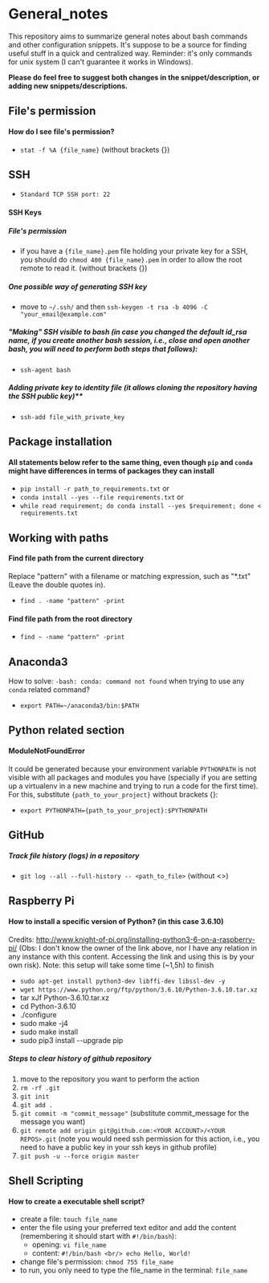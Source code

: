 # General_notes
This repository aims to summarize general notes about bash commands and other configuration snippets. It's suppose to be a source for finding useful stuff in a quick and centralized way. Reminder: it's only commands for unix system (I can't guarantee it works in Windows).

**Please do feel free to suggest both changes in the snippet/description, or adding new snippets/descriptions.**

## File's permission
#### How do I see file's permission?
- `stat -f %A {file_name}` (without brackets {})

## SSH
- `Standard TCP SSH port: 22`

#### SSH Keys
##### File's permission
  - if you have a `{file_name}.pem` file holding your private key for a SSH, you should do `chmod 400 {file_name}.pem` in order to allow the root remote to read it. (without brackets {})
##### One possible way of generating SSH key
  - move to `~/.ssh/` and then `ssh-keygen -t rsa -b 4096 -C "your_email@example.com"`
##### "Making" SSH visible to bash (in case you changed the default id_rsa name, if you create another bash session, i.e., close and open another bash, you will need to perform both steps that follows):
  - `ssh-agent bash`
##### Adding private key to identity file (it allows cloning the repository having the SSH public key)**
  - `ssh-add file_with_private_key`

## Package installation
#### All statements below refer to the same thing, even though `pip` and `conda` might have differences in terms of packages they can install
- `pip install -r path_to_requirements.txt` or
- `conda install --yes --file requirements.txt` or
- `while read requirement; do conda install --yes $requirement; done < requirements.txt`

## Working with paths
#### Find file path from the current directory
Replace "pattern" with a filename or matching expression, such as "*.txt" (Leave the double quotes in).
- `find . -name "pattern" -print`
#### Find file path from the root directory
- `find ~ -name "pattern" -print`

## Anaconda3
How to solve: `-bash: conda: command not found` when trying to use any `conda` related command?
- `export PATH=~/anaconda3/bin:$PATH`

## Python related section
#### ModuleNotFoundError
It could be generated because your environment variable `PYTHONPATH` is not visible with all packages and modules you have (specially if you are setting up a virtualenv in a new machine and trying to run a code for the first time). For this, substitute `{path_to_your_project}` without brackets {}:
- `export PYTHONPATH={path_to_your_project}:$PYTHONPATH`

## GitHub
##### Track file history (logs) in a repository
- `git log --all --full-history -- <path_to_file>` (without <>)

## Raspberry Pi
#### How to install a specific version of Python? (in this case 3.6.10)
Credits: http://www.knight-of-pi.org/installing-python3-6-on-a-raspberry-pi/ (Obs: I don't know the owner of the link above, nor I have any relation in any instance with this content. Accessing the link and using this is by your own risk).
Note: this setup will take some time (~1,5h) to finish
- `sudo apt-get install python3-dev libffi-dev libssl-dev -y`
- `wget https://www.python.org/ftp/python/3.6.10/Python-3.6.10.tar.xz`
- tar xJf Python-3.6.10.tar.xz
- cd Python-3.6.10
- ./configure
- sudo make -j4
- sudo make install
- sudo pip3 install --upgrade pip

##### Steps to clear history of github repository
1. move to the repository you want to perform the action
2. `rm -rf .git`
3. `git init`
4. `git add .`
5. `git commit -m "commit_message"` (substitute commit_message for the message you want)
6. `git remote add origin git@github.com:<YOUR ACCOUNT>/<YOUR REPOS>.git` (note you would need ssh permission for this action, i.e., you need to have a public key in your ssh keys in github profile)
7. `git push -u --force origin master`

## Shell Scripting
#### How to create a executable shell script?
- create a file: `touch file_name`
- enter the file using your preferred text editor and add the content (remembering it should start with `#!/bin/bash`):
  - opening: `vi file_name`
  - content: ```#!/bin/bash <br/>
                echo Hello, World!
             ```
- change file's permission: `chmod 755 file_name`
- to run, you only need to type the file_name in the terminal: `file_name`
